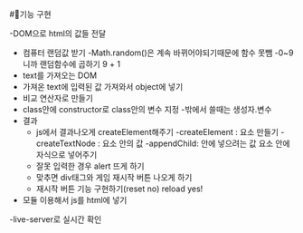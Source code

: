 #🎨기능 구현

-DOM으로 html의 값들 전달
- 컴퓨터 랜덤값 받기
  -Math.random()은 계속 바뀌어야되기때문에 함수 못뺌
  -0~9니까 랜덤함수에 곱하기 9 + 1
- text를 가져오는 DOM
- 가져온 text에 입력된 값 가져와서 object에 넣기
- 비교 연산자로 만들기
- class안에 constructor로 class안의 변수 지정
  -밖에서 쓸때는 생성자.변수
- 결과
  - js에서 결과나오게 createElement해주기
    -createElement : 요소 만들기
    -createTextNode : 요소 안의 값
    -appendChild: 안에 넣으려는 값 요소 안에 자식으로 넣어주기
  - 잘못 입력한 경우 alert 뜨게 하기
  - 맞추면 div태그와 게임 재시작 버튼 나오게 하기
  - 재시작 버튼 기능 구현하기(reset no) reload yes!
- 모듈 이용해서 js를 html에 넣기

-live-server로 실시간 확인
